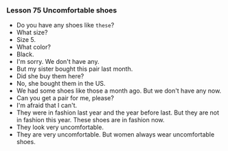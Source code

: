 ### Lesson 75 Uncomfortable shoes

- Do you have any shoes like `these`?
- What size?
- Size 5.
- What color?
- Black.
- I'm sorry. We don't have any.
- But my sister bought this pair last month.
- Did she buy them here?
- No, she bought them in the US.
- We had some shoes like those a month ago. 
But we don't have any now.
- Can you get a pair for me, please?
- I'm afraid that I can't.
- They were in fashion last year and the year before last. 
But they are not in fashion this year.
These shoes are in fashion now.
- They look very uncomfortable.
- They are very uncomfortable. But women always wear uncomfortable shoes.
